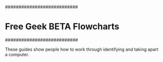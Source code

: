 ###########################
# Free Geek BETA Flowcharts
###########################


These guides show people how to work through identifying and taking apart a computer.
